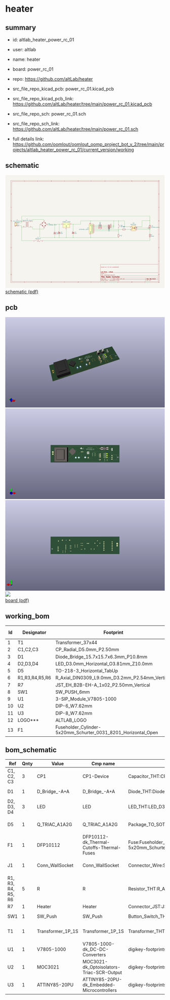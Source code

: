 # heater
 
## summary 
* id: altlab_heater_power_rc_01
* user: altlab
* name: heater
* board: power_rc_01
* repo: https://github.com/altLab/heater
* src_file_repo_kicad_pcb: power_rc_01.kicad_pcb
* src_file_repo_kicad_pcb_link: https://github.com/altLab/heater/tree/main/power_rc_01.kicad_pcb


* src_file_repo_sch: power_rc_01.sch
* src_file_repo_sch_link: https://github.com/altLab/heater/tree/main/power_rc_01.sch
* full details link: https://github.com/oomlout/oomlout_oomp_project_bot_v_2/tree/main/projects/altlab_heater_power_rc_01/current_version/working  

## schematic  
![](working_schematic_600.png)  
[schematic (pdf)](working_schematic.pdf) 






















## pcb  
![](working_3d_600.png) 
![](working_3d_front_600.png)  
![](working_3d_back_600.png)  
![](working_600.png)  
[board (pdf)](working.pdf)  

## working_bom
| Id | Designator | Footprint | Quantity | Designation | Supplier and ref |  | None | 
| --- | --- | --- | --- | --- | --- | --- | --- | 
| 1 | T1 | Transformer_37x44 | 1 | Transformer_1P_1S |  |  | [''] | 
| 2 | C1,C2,C3 | CP_Radial_D5.0mm_P2.50mm | 3 | CP1 |  |  | [''] | 
| 3 | D1 | Diode_Bridge_15.7x15.7x6.3mm_P10.8mm | 1 | D_Bridge_-A+A |  |  | [''] | 
| 4 | D2,D3,D4 | LED_D3.0mm_Horizontal_O3.81mm_Z10.0mm | 3 | LED |  |  | [''] | 
| 5 | D5 | TO-218-3_Horizontal_TabUp | 1 | Q_TRIAC_A1A2G |  |  | [''] | 
| 6 | R1,R3,R4,R5,R6 | R_Axial_DIN0309_L9.0mm_D3.2mm_P2.54mm_Vertical | 5 | R |  |  | [''] | 
| 7 | R7 | JST_EH_B2B-EH-A_1x02_P2.50mm_Vertical | 1 | Heater |  |  | [''] | 
| 8 | SW1 | SW_PUSH_6mm | 1 | SW_Push |  |  | [''] | 
| 9 | U1 | 3-SIP_Module_V7805-1000 | 1 | V7805-1000 |  |  | [''] | 
| 10 | U2 | DIP-6_W7.62mm | 1 | MOC3021 |  |  | [''] | 
| 11 | U3 | DIP-8_W7.62mm | 1 | ATTINY85-20PU |  |  | [''] | 
| 12 | LOGO*** | ALTLAB_LOGO | 1 | ALTLAB |  |  | [''] | 
| 13 | F1 | Fuseholder_Cylinder-5x20mm_Schurter_0031_8201_Horizontal_Open | 1 | DFP10112 |  |  | [''] | 


## bom_schematic
| Ref | Qnty | Value | Cmp name | Footprint | Description | Vendor | DNP | 
| --- | --- | --- | --- | --- | --- | --- | --- | 
| C1, C2, C3 | 3 | CP1 | CP1-Device | Capacitor_THT:CP_Radial_D5.0mm_P2.50mm |  |  |  | 
| D1 | 1 | D_Bridge_-A+A | D_Bridge_-A+A | Diode_THT:Diode_Bridge_15.7x15.7x6.3mm_P10.8mm | Diode bridge, -ve/AC/+ve/AC |  |  | 
| D2, D3, D4 | 3 | LED | LED | LED_THT:LED_D3.0mm_Horizontal_O3.81mm_Z10.0mm | Light emitting diode |  |  | 
| D5 | 1 | Q_TRIAC_A1A2G | Q_TRIAC_A1A2G | Package_TO_SOT_THT:TO-218-3_Horizontal_TabUp | Triode for alternating current, anode1/anode2/gate |  |  | 
| F1 | 1 | DFP10112 | DFP10112-dk_Thermal-Cutoffs-Thermal-Fuses | Fuse:Fuseholder_Cylinder-5x20mm_Schurter_0031_8201_Horizontal_Open |  |  |  | 
| J1 | 1 | Conn_WallSocket | Conn_WallSocket | Connector_Wire:SolderWirePad_1x02_P7.62mm_Drill2mm | 3-pin german wall socket, no Earth wire (110VAC, 220VAC) |  |  | 
| R1, R3, R4, R5, R6 | 5 | R | R | Resistor_THT:R_Axial_DIN0309_L9.0mm_D3.2mm_P2.54mm_Vertical | Resistor |  |  | 
| R7 | 1 | Heater | Heater | Connector_JST:JST_EH_B2B-EH-A_1x02_P2.50mm_Vertical | Resistive heater |  |  | 
| SW1 | 1 | SW_Push | SW_Push | Button_Switch_THT:SW_PUSH_6mm | Push button switch, generic, two pins |  |  | 
| T1 | 1 | Transformer_1P_1S | Transformer_1P_1S | Transformer_THT:Transformer_37x44 | Transformer, single primary, single secondary |  |  | 
| U1 | 1 | V7805-1000 | V7805-1000-dk_DC-DC-Converters | digikey-footprints:3-SIP_Module_V7805-1000 |  |  |  | 
| U2 | 1 | MOC3021 | MOC3021-dk_Optoisolators-Triac-SCR-Output | digikey-footprints:DIP-6_W7.62mm |  |  |  | 
| U3 | 1 | ATTINY85-20PU | ATTINY85-20PU-dk_Embedded-Microcontrollers | digikey-footprints:DIP-8_W7.62mm |  |  |  | 



